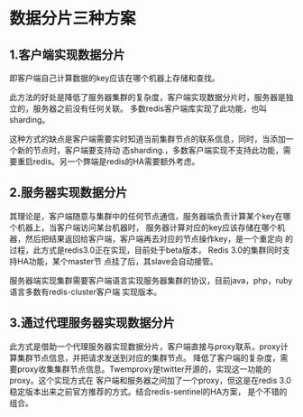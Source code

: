 # 数据分片三种方案

## 1.客户端实现数据分片


即客户端自己计算数据的key应该在哪个机器上存储和查找。

此方法的好处是降低了服务器集群的复杂度，客户端实现数据分片时，服务器是独立的，服务器之前没有任何关联。
多数redis客户端库实现了此功能，也叫sharding。

这种方式的缺点是客户端需要实时知道当前集群节点的联系信息，同时，当添加一个新的节点时，客户端要支持动
态sharding.，多数客户端实现不支持此功能，需要重启redis。另一个弊端是redis的HA需要额外考虑。

## 2.服务器实现数据分片

其理论是，客户端随意与集群中的任何节点通信，服务器端负责计算某个key在哪个机器上，当客户端访问某台机器时，
服务器计算对应的key应该存储在哪个机器，然后把结果返回给客户端，客户端再去对应的节点操作key，是一个重定向
的过程，此方式是redis3.0正在实现，目前处于beta版本， Redis 3.0的集群同时支持HA功能，某个master节
点挂了后，其slave会自动接管。

服务器端实现集群需要客户端语言实现服务器集群的协议，目前java，php，ruby语言多数有redis-cluster客户端
实现版本。 


## 3.通过代理服务器实现数据分片

此方式是借助一个代理服务器实现数据分片，客户端直接与proxy联系，proxy计算集群节点信息，并把请求发送到对应的集群节点。
降低了客户端的复杂度，需要proxy收集集群节点信息。Twemproxy是twitter开源的，实现这一功能的proxy。这个实现方式在
客户端和服务器之间加了一个proxy，但这是在redis 3.0稳定版本出来之前官方推荐的方式。结合redis-sentinel的HA方案，
是个不错的组合。




